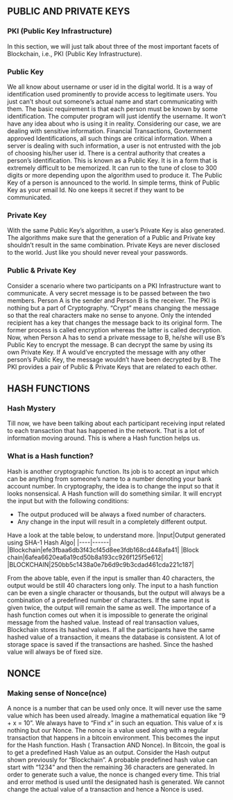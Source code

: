 ## **PUBLIC AND PRIVATE KEYS**
### **PKI (Public Key Infrastructure)**
In this section, we will just talk about three of the most important facets of Blockchain, i.e., PKI (Public Key Infrastructure).
### **Public Key**
We all know about username or user id in the digital world. It is a way of identification used prominently to provide access to legitimate users. You just can’t shout out someone’s actual name and start communicating with them. The basic requirement is that each person must be known by some identification. The computer program will just identify the username. It won’t have any idea about who is using it in reality. Considering our case, we are dealing with sensitive information. Financial Transactions, Govternment approved Identifications, all such things are critical information. When a server is dealing with such information, a user is not entrusted with the job of choosing his/her user id. There is a central authority that creates a person’s identification. This is known as a Public Key. It is in a form that is extremely difficult to be memorized. It can run to the tune of close to 300 digits or more depending upon the algorithm used to produce it. The Public Key of a person is announced to the world. In simple terms, think of Public Key as your email Id. No one keeps it secret if they want to be communicated.
### **Private Key**
With the same Public Key’s algorithm, a user’s Private Key is also generated. The algorithms make sure that the generation of a Public and Private key shouldn’t result in the same combination. Private Keys are never disclosed to the world. Just like you should never reveal your passwords.
### **Public & Private Key**
Consider a scenario where two participants on a PKI Infrastructure want to communicate. A very secret message is to be passed between the two members. Person A is the sender and Person B is the receiver. The PKI is nothing but a part of Cryptography. “Crypt” means changing the message so that the real characters make no sense to anyone. Only the intended recipient has a key that changes the message back to its original form. The former process is called encryption whereas the latter is called decryption. Now, when Person A has to send a private message to B, he/she will use B’s Public Key to encrypt the message. B can decrypt the same by using its own Private Key. If A would’ve encrypted the message with any other person’s Public Key, the message wouldn’t have been decrypted by B. The PKI provides a pair of Public & Private Keys that are related to each other.
## **HASH FUNCTIONS**
### **Hash Mystery**
Till now, we have been talking about each participant receiving input related to each transaction that has happened in the network. That is a lot of information moving around. This is where a Hash function helps us.
### **What is a Hash function?**
Hash is another cryptographic function. Its job is to accept an input which can be anything from someone’s name to a number denoting your bank account number. In cryptography, the idea is to change the input so that it looks nonsensical. A Hash function will do something similar. It will encrypt the input but with the following conditions:
* The output produced will be always a fixed number of characters.
* Any change in the input will result in a completely different output.

Have a look at the table below, to understand more.
|Input|Output generated using SHA-1 Hash Algo|
|----|------|
|Blockchain|efe3fbaa6db3f43cf45d8ee3fdb168cd448afa41|
|Block chain|6afea6620ea6a19cd50b8a193cc926f125f5e612|
|BLOCKCHAIN|250bb5c1438a0e7b6d9c9b3cdad461cda221c187|

From the above table, even if the input is smaller than 40 characters, the output would be still 40 characters long only. The input to a hash function can be even a single character or thousands, but the output will always be a combination of a predefined number of characters. If the same input is given twice, the output will remain the same as well. The importance of a hash function comes out when it is impossible to generate the original message from the hashed value. Instead of real transaction values, Blockchain stores its hashed values. If all the participants have the same hashed value of a transaction, it means the database is consistent. A lot of storage space is saved if the transactions are hashed. Since the hashed value will always be of fixed size.
## **NONCE**
### **Making sense of Nonce(nce)**
A nonce is a number that can be used only once. It will never use the same value which has been used already. Imagine a mathematical equation like “9 + x = 10”. We always have to “Find x” in such an equation. This value of x is nothing but our Nonce. The nonce is a value used along with a regular transaction that happens in a bitcoin environment. This becomes the input for the Hash function. Hash ( Transaction AND Nonce). In Bitcoin, the goal is to get a predefined Hash Value as an output. Consider the Hash output shown previously for “Blockchain”. A probable predefined hash value can start with “1234” and then the remaining 36 characters are generated. In order to generate such a value, the nonce is changed every time. This trial and error method is used until the designated hash is generated. We cannot change the actual value of a transaction and hence a Nonce is used. 